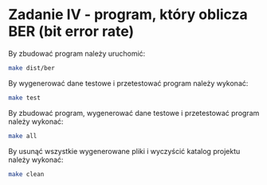 # Zadanie IV - program, który oblicza BER (bit error rate)

By zbudować program należy uruchomić:

```sh
make dist/ber
```

By wygenerować dane testowe i przetestować program należy wykonać:

```sh
make test
```

By zbudować program, wygenerować dane testowe i przetestować program należy wykonać:

```sh
make all
```

By usunąć wszystkie wygenerowane pliki i wyczyścić katalog projektu należy wykonać:

```sh
make clean
```
